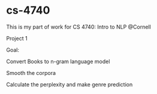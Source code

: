 # cs-4740

This is my part of work for    CS 4740: Intro to NLP    @Cornell

Project 1

Goal: 

Convert Books to n-gram language model 

Smooth the corpora

Calculate the perplexity and make genre prediction
